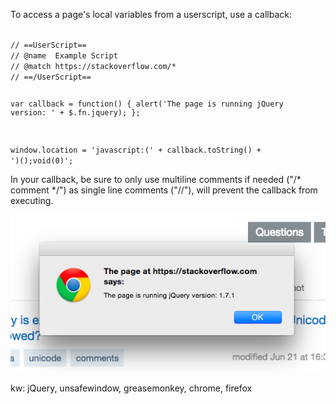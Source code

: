 <p>To access a page's local variables from a userscript, use a callback:</p>

<code name="javascript">
// ==UserScript==
// @name  Example Script
// @match https://stackoverflow.com/*
// ==/UserScript==

var callback = function() {
    alert('The page is running jQuery version: ' + $.fn.jquery);
};

window.location = 'javascript:(' + callback.toString() + ')();void(0)';
</code>

<p>In your callback, be sure to only use multiline comments if needed ("/* comment */") as single line comments ("//"), will prevent the callback from executing.</p>

<img alt="" src="/img/uploads/2015-06/userscript-access-loca-page-variables.png" />

<p>kw: jQuery, unsafewindow, greasemonkey, chrome, firefox</p>